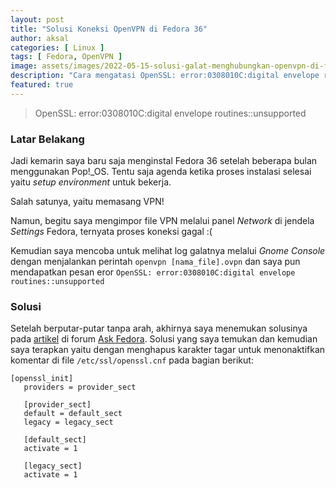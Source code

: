 ```yaml
---
layout: post
title: "Solusi Koneksi OpenVPN di Fedora 36"
author: aksal
categories: [ Linux ]
tags: [ Fedora, OpenVPN ]
image: assets/images/2022-05-15-solusi-galat-menghubungkan-openvpn-di-fedora-36.jpg
description: "Cara mengatasi OpenSSL: error:0308010C:digital envelope routines::unsupported"
featured: true
---
```


> OpenSSL: error:0308010C:digital envelope routines::unsupported

### Latar Belakang
Jadi kemarin saya baru saja menginstal Fedora 36 setelah beberapa bulan menggunakan Pop!_OS. Tentu saja agenda ketika proses instalasi selesai yaitu _setup environment_ untuk bekerja.

Salah satunya, yaitu memasang VPN!

Namun, begitu saya mengimpor file VPN melalui panel *Network* di jendela *Settings* Fedora, ternyata proses koneksi gagal :(

Kemudian saya mencoba untuk melihat log galatnya melalui *Gnome Console* dengan menjalankan perintah `openvpn [nama_file].ovpn` dan saya pun mendapatkan pesan eror `OpenSSL: error:0308010C:digital envelope routines::unsupported`

### Solusi
Setelah berputar-putar tanpa arah, akhirnya saya menemukan solusinya pada [artikel](https://ask.fedoraproject.org/t/openssl-error-when-connecting-to-vpn-via-networkmanager-fedora-36/21123/8) di forum [Ask Fedora](https://ask.fedoraproject.org). Solusi yang saya temukan dan kemudian saya terapkan yaitu dengan menghapus karakter tagar untuk menonaktifkan komentar di file `/etc/ssl/openssl.cnf` pada bagian berikut:
```
[openssl_init]
   providers = provider_sect
   
   [provider_sect]
   default = default_sect
   legacy = legacy_sect
   
   [default_sect]
   activate = 1
   
   [legacy_sect]
   activate = 1
```
